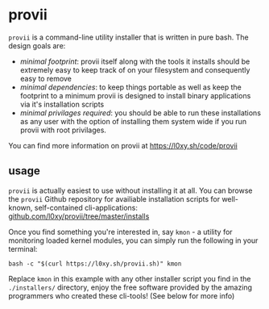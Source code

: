 # provii

`provii` is a command-line utility installer that is written in pure bash. The design goals are:
 - *minimal footprint*: provii itself along with the tools it installs should be extremely easy to keep track of on your filesystem and consequently easy to remove
 - *minimal dependencies*: to keep things portable as well as keep the footprint to a minimum provii is designed to install binary applications via it's installation scripts 
 - *minimal privilages required*: you should be able to run these installations as any user with the option of installing them system wide if you run provii with root privilages.

You can find more information on provii at https://l0xy.sh/code/provii

## usage

`provii` is actually easiest to use without installing it at all. You can browse the `provii` Github repository for availiable installation scripts for well-known, self-contained cli-applications: [github.com/l0xy/provii/tree/master/installs](https://github.com/l0xy/provii/tree/master/installs) 

Once you find something you're interested in, say `kmon` - a utility for monitoring loaded kernel modules, you can simply run the following in your terminal:

`bash -c "$(curl https://l0xy.sh/provii.sh)" kmon` 

Replace `kmon` in this example with any other installer script you find in the `./installers/` directory, enjoy the free software provided by the amazing programmers who created these cli-tools! (See below for more info)
